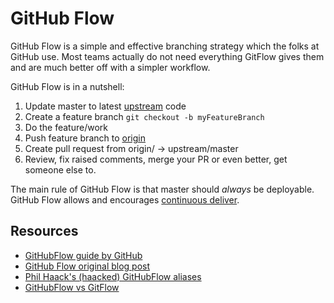 # GitHub Flow
GitHub Flow is a simple and effective branching strategy which the folks at GitHub use. Most teams actually do not need everything GitFlow gives them and are much better off with a simpler workflow.

GitHub Flow is in a nutshell:

1) Update master to latest [upstream](../reference/git-setup.md#upstream) code
2) Create a feature branch `git checkout -b myFeatureBranch`
3) Do the feature/work
4) Push feature branch to [origin](../reference/git-setup.md#origin)
5) Create pull request from origin/<featureBranch> -> upstream/master
6) Review, fix raised comments, merge your PR or even better, get someone else to.

The main rule of GitHub Flow is that master should *always* be deployable. GitHub Flow allows and encourages [continuous deliver](../reference/continuous-delivery.md).

## Resources
 - [GitHubFlow guide by GitHub](https://guides.github.com/introduction/flow/index.html)
 - [GitHub Flow original blog post](http://scottchacon.com/2011/08/31/github-flow.html)
 - [Phil Haack's (haacked) GitHubFlow aliases](http://haacked.com/archive/2014/07/28/github-flow-aliases/)
 - [GitHubFlow vs GitFlow](http://lucamezzalira.com/2014/03/10/git-flow-vs-github-flow/)

